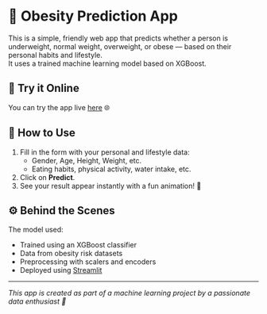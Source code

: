 # 🧠 Obesity Prediction App

This is a simple, friendly web app that predicts whether a person is underweight, normal weight, overweight, or obese — based on their personal habits and lifestyle.  
It uses a trained machine learning model based on XGBoost.

## 🚀 Try it Online

You can try the app live [here]([LINK_TO_YOUR_STREAMLIT_APP](https://multi-class-prediction-of-obesity-risk-cmgulnccrkzuatwa8llcoo.streamlit.app/#obesity-risk-classifier)) 🌐

## 📝 How to Use

1. Fill in the form with your personal and lifestyle data:
   - Gender, Age, Height, Weight, etc.
   - Eating habits, physical activity, water intake, etc.
2. Click on **Predict**.
3. See your result appear instantly with a fun animation! 🎉

## ⚙️ Behind the Scenes

The model used:
- Trained using an XGBoost classifier
- Data from obesity risk datasets
- Preprocessing with scalers and encoders
- Deployed using [Streamlit](https://streamlit.io)

---

_This app is created as part of a machine learning project by a passionate data enthusiast 🌟_
